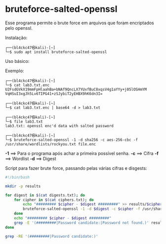 # bruteforce-salted-openssl

Esse programa permite o brute force em arquivos que foram encriptados pelo openssl.

Instalação:

```
┌──(bl4ckc47㉿kali)-[~]
└─$ sudo apt install bruteforce-salted-openssl
```

Uso básico:

Exemplo:

```
┌──(bl4ckc47㉿kali)-[~]
└─$ cat lab3.txt.enc
U2FsdGVkX19mmFpHlaahBa+bNAf9QncLX7YUxfBuC8xqsV4g1aYYy+j05lOSHmYM
VqHSuI3xgJh5Lv6TIPG41+zSJybiT2yEHBX9hK6dn3I=

┌──(bl4ckc47㉿kali)-[~]
└─$ cat lab3.txt.enc | base64 -d > lab3.txt

┌──(bl4ckc47㉿kali)-[~]
└─$ file lab3.txt
lab3.txt: openssl enc'd data with salted password

┌──(bl4ckc47㉿kali)-[~]
└─$ bruteforce-salted-openssl -1 -d sha256 -c aes-256-cbc -f /usr/share/wordlists/rockyou.txt file.enc
```

**-1** ==> Para o programa após achar a primeira possível senha.
**-c** ==> Cifra
**-f** ==> Wordlist
**-d** ==> Digest

Script para fazer brute force, passando pelas várias cifras e disgests:

```bash
#!/bin/bash

mkdir -p results

for digest in $(cat digests.txt); do
    for cipher in $(cat ciphers.txt); do
        echo "######### $cipher - $digest #########" >> results/$cipher_$digest.txt
        bruteforce-salted-openssl -1 -d $digest -c $cipher -f /usr/share/wordlists/rockyou.txt lab3.txt &>> results/$cipher_$digest.txt
    done
    echo "######### $cipher - $digest #########"
    grep -E '(#########|Password candidate:|Password not found.)' results/$cipher_$digest.txt
done

grep -RE '(#########|Password candidate:)'
```
